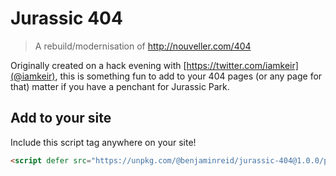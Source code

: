 # Jurassic 404

> A rebuild/modernisation of http://nouveller.com/404

Originally created on a hack evening with [https://twitter.com/iamkeir](@iamkeir), this is something fun to add to your 404 pages (or any page for that) matter if you have a penchant for Jurassic Park.

## Add to your site

Include this script tag anywhere on your site!

```html
<script defer src="https://unpkg.com/@benjaminreid/jurassic-404@1.0.0/public/build/bundle.js">
```
